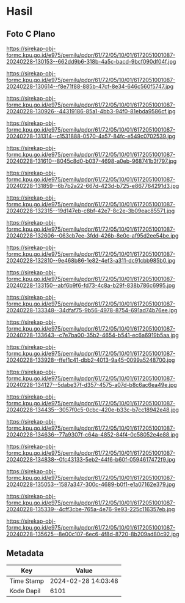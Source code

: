 # Hasil

## Foto C Plano

https://sirekap-obj-formc.kpu.go.id/e975/pemilu/pdpr/61/72/05/10/01/6172051001087-20240228-130153--662dd9b6-318b-4a5c-bacd-9bcf090df04f.jpg

https://sirekap-obj-formc.kpu.go.id/e975/pemilu/pdpr/61/72/05/10/01/6172051001087-20240228-130614--f8e71f88-885b-47cf-8e34-646c560f5747.jpg

https://sirekap-obj-formc.kpu.go.id/e975/pemilu/pdpr/61/72/05/10/01/6172051001087-20240228-130926--44319186-85a1-4bb3-94f0-81ebda9586cf.jpg

https://sirekap-obj-formc.kpu.go.id/e975/pemilu/pdpr/61/72/05/10/01/6172051001087-20240228-131314--c1531888-0570-4a57-84fc-e549c0702539.jpg

https://sirekap-obj-formc.kpu.go.id/e975/pemilu/pdpr/61/72/05/10/01/6172051001087-20240228-131610--8045c8d0-b037-4698-a0eb-968741b3f797.jpg

https://sirekap-obj-formc.kpu.go.id/e975/pemilu/pdpr/61/72/05/10/01/6172051001087-20240228-131859--6b7b2a22-667d-423d-b725-e867764291d3.jpg

https://sirekap-obj-formc.kpu.go.id/e975/pemilu/pdpr/61/72/05/10/01/6172051001087-20240228-132315--19d147eb-c8bf-42e7-8c2e-3b09eac85571.jpg

https://sirekap-obj-formc.kpu.go.id/e975/pemilu/pdpr/61/72/05/10/01/6172051001087-20240228-132606--063cb7ee-3fdd-426b-8e0c-af95d2ee54be.jpg

https://sirekap-obj-formc.kpu.go.id/e975/pemilu/pdpr/61/72/05/10/01/6172051001087-20240228-132810--9e468b86-1e82-4ef3-a311-dc91cbb985b0.jpg

https://sirekap-obj-formc.kpu.go.id/e975/pemilu/pdpr/61/72/05/10/01/6172051001087-20240228-133150--abf6b9f6-fd73-4c8a-b29f-838b786c6995.jpg

https://sirekap-obj-formc.kpu.go.id/e975/pemilu/pdpr/61/72/05/10/01/6172051001087-20240228-133348--34dfaf75-9b56-4978-8754-691ad74b76ee.jpg

https://sirekap-obj-formc.kpu.go.id/e975/pemilu/pdpr/61/72/05/10/01/6172051001087-20240228-133643--c7e7ba00-35b2-4654-b541-ec6a6919b5aa.jpg

https://sirekap-obj-formc.kpu.go.id/e975/pemilu/pdpr/61/72/05/10/01/6172051001087-20240228-133928--ffef1c41-dbb2-4013-9a45-0099a5248700.jpg

https://sirekap-obj-formc.kpu.go.id/e975/pemilu/pdpr/61/72/05/10/01/6172051001087-20240228-134127--5dabe37f-d357-4575-a07d-b8c6ac6ea49e.jpg

https://sirekap-obj-formc.kpu.go.id/e975/pemilu/pdpr/61/72/05/10/01/6172051001087-20240228-134435--3057f0c5-0cbc-420e-b33c-b7cc18942e48.jpg

https://sirekap-obj-formc.kpu.go.id/e975/pemilu/pdpr/61/72/05/10/01/6172051001087-20240228-134636--77a9307f-c64a-4852-84f4-0c58052e4e88.jpg

https://sirekap-obj-formc.kpu.go.id/e975/pemilu/pdpr/61/72/05/10/01/6172051001087-20240228-134838--0fc43133-5eb2-44f6-b60f-0594617472f9.jpg

https://sirekap-obj-formc.kpu.go.id/e975/pemilu/pdpr/61/72/05/10/01/6172051001087-20240228-135053--1587a347-300c-4689-b0f1-e1a07162e379.jpg

https://sirekap-obj-formc.kpu.go.id/e975/pemilu/pdpr/61/72/05/10/01/6172051001087-20240228-135339--4cff3cbe-765a-4e76-9e93-225c116357eb.jpg

https://sirekap-obj-formc.kpu.go.id/e975/pemilu/pdpr/61/72/05/10/01/6172051001087-20240228-135625--8e00c107-6ec6-4f8d-8720-8b209ad80c92.jpg


## Metadata

| Key        | Value               |
| ---------- | ------------------- |
| Time Stamp | 2024-02-28 14:03:48 |
| Kode Dapil | 6101                |



